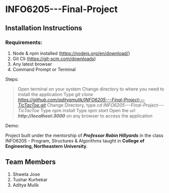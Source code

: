# INFO6205---Final-Project

## Installation Instructions

### Requirements:
1. Node & npm installed (https://nodejs.org/en/download/)
2. Git Cli (https://git-scm.com/downloads)
3. Any latest browser
4. Command Prompt or Terminal

Steps:
> Open terminal on your system
> Change directory to where you need to install the application
> Type _git clone https://github.com/adityamulik/INFO6205---Final-Project---TicTacToe.git_
> Change Directory, type _cd INFO6205---Final-Project---TicTacToe_
> Type _npm install_
> Type _npm start_
> Open the url **_http://localhost:3000_** on any browser to access the application

Demo:


Project built under the mentorship of **_Professor Robin Hillyards_** in the class INFO6205 - Program, Structures & Algorithms taught in **College of Engineering, Northeastern University**.

## Team Members

1. Shweta Jose
2. Tushar Kurhekar
3. Aditya Mulik
